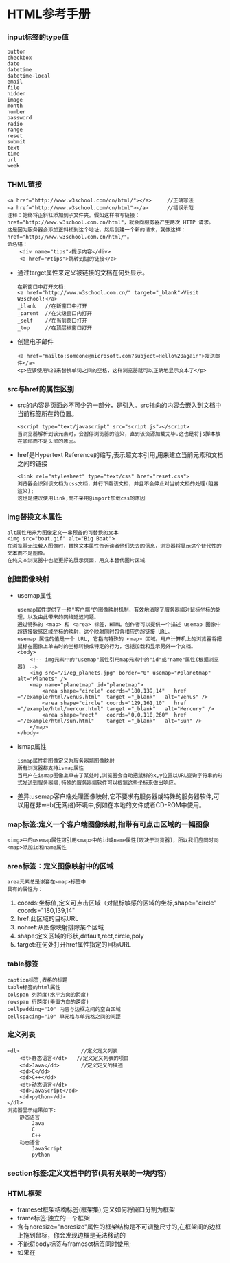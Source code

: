 # 	HTML参考手册

### input标签的type值
	button
	checkbox
	date
	datetime
	datetime-local
	email
	file
	hidden
	image
	month
	number
	password
	radio
	range
	reset
	submit
	text
	time
	url
	week

### THML链接
	<a href="http://www.w3school.com/cn/html/"></a>		//正确写法
	<a href="http://www.w3school.com/cn/html"></a>		//错误示范
	注释：始终将正斜杠添加到子文件夹。假如这样书写链接：href="http://www.w3school.com.cn/html"，就会向服务器产生两次 HTTP 请求。
	这是因为服务器会添加正斜杠到这个地址，然后创建一个新的请求，就像这样：href="http://www.w3school.com.cn/html/"。
	命名锚：
		<div name="tips">提示内容</div>
		<a href="#tips">跳转到锚的链接</a>
*	通过target属性来定义被链接的文档在何处显示。
	```
	在新窗口中打开文档:
	<a href="http://www.w3school.com.cn/" target="_blank">Visit W3school!</a>
	_blank   //在新窗口中打开
	_parent  //在父级窗口内打开
	_self    //在当前窗口打开
	_top     //在顶层根窗口打开
	```
*	创建电子邮件
	```
	<a href="mailto:someone@microsoft.com?subject=Hello%20again">发送邮件</a>
	<p>应该使用%20来替换单词之间的空格，这样浏览器就可以正确地显示文本了</p>
	```

### src与href的属性区别
*	src的内容是页面必不可少的一部分，是引入。src指向的内容会嵌入到文档中当前标签所在的位置。
	```
	<script type="text/javascript" src="script.js"></script>
	当浏览器解析到该元素时，会暂停浏览器的渲染，直到该资源加载完毕.这也是将js脚本放在底部而不是头部的原因。
	```
*	href是Hypertext Reference的缩写,表示超文本引用,用来建立当前元素和文档之间的链接
	```
	<link rel="stylesheet" type="text/css" href="reset.css">
	浏览器会识别该文档为css文档，并行下载该文档，并且不会停止对当前文档的处理(阻塞渲染);
	这也是建议使用link,而不采用@import加载css的原因
	```

### img替换文本属性
	alt属性用来为图像定义一串预备的可替换的文本
	<img src="boat.gif" alt="Big Boat">
	在浏览器无法载入图像时，替换文本属性告诉读者他们失去的信息，浏览器将显示这个替代性的文本而不是图像。
	在纯文本浏览器中也能更好的展示页面，用文本替代图片区域

### 创建图像映射
*	usemap属性
	```
	usemap属性提供了一种"客户端"的图像映射机制，有效地消除了服务器端对鼠标坐标的处理，以及由此带来的网络延迟问题。
	通过特殊的 <map> 和 <area> 标签，HTML 创作者可以提供一个描述 usemap 图像中超链接敏感区域坐标的映射，这个映射同时包含相应的超链接 URL。
	usemap 属性的值是一个 URL, 它指向特殊的 <map> 区域。用户计算机上的浏览器将把鼠标在图像上单击时的坐标转换成特定的行为，包括加载和显示另外一个文档。
	<body>
		<!-- img元素中的"usemap"属性引用map元素中的"id"或"name"属性(根据浏览器) -->
		<img src="/i/eg_planets.jpg" border="0" usemap="#planetmap" alt="Planets" />    
		<map name="planetmap" id="planetmap">
			<area shape="circle" coords="180,139,14"   href ="/example/html/venus.html"  target ="_blank"   alt="Venus" />
			<area shape="circle" coords="129,161,10"   href ="/example/html/mercur.html" target ="_blank"	alt="Mercury" />
			<area shape="rect"   coords="0,0,110,260"  href ="/example/html/sun.html"    target ="_blank"	alt="Sun" />
		</map>
	</body>
	```
*	ismap属性
	```
	ismap属性将图像定义为服务器端图像映射
	所有浏览器都支持ismap属性
	当用户在ismap图像上单击了某处时,浏览器会自动把鼠标的x,y位置以URL查询字符串的形式发送到服务器端,特殊的服务器端软件可以根据这些坐标来做出响应。
	```
*	差异:usemap客户端处理图像映射,它不要求有服务器或特殊的服务器软件,可以用在非web(无网络)环境中,例如在本地的文件或者CD-ROM中使用。

### map标签:定义一个客户端图像映射,指带有可点击区域的一幅图像
	<img>中的usemap属性可引用<map>中的id或name属性(取决于浏览器)，所以我们应同时向<map>添加id和name属性

### area标签：定义图像映射中的区域
	area元素总是嵌套在<map>标签中
	具有的属性为：
1.	coords:坐标值,定义可点击区域（对鼠标敏感的区域的坐标,shape="circle" coords="180,139,14"
2. 	href:此区域的目标URL
3.  nohref:从图像映射排除某个区域
4.  shape:定义区域的形状,default,rect,circle,poly
5.  target:在何处打开href属性指定的目标URL

### table标签
	caption标签,表格的标题
	table标签的html属性
	colspan 列跨度(水平方向的跨度)
	rowspan 行跨度(垂直方向的跨度)
	cellpadding="10" 内容与边框之间的空白区域
	cellspacing="10" 单元格与单元格之间的间距

### 定义列表	
	<dl>     				//定义定义列表
		<dt>静态语言</dt>	//定义定义列表的项目
		<dd>Java</dd>		//定义定义的描述
		<dd>C</dd>
		<dd>C++</dd>
		<dt>动态语言</dt>
		<dd>JavaScript</dd>
		<dd>python</dd>		
	</dl>
	浏览器显示结果如下:
		静态语言
			Java
			C
			C++
		动态语言
			JavaScript
			python

### section标签:定义文档中的节(具有关联的一块内容)

### HTML框架
*   frameset框架结构标签(框架集),定义如何将窗口分割为框架
* 	frame标签:独立的一个框架
*	含有noresize="noresize"属性的框架结构是不可调整尺寸的,在框架间的边框上拖到鼠标，你会发现边框是无法移动的
*	不能将body标签与frameset标签同时使用;
*	如果在<noframes>标签内,需要添加一段文本信息,那就必须将这段文字嵌套在body标签内。
	```
	<html>
	<frameset cols="50%,*,25%">
	   <frame src="/example/html/frame_a.html" noresize="noresize" />
	   <frame src="frame_a.htm">
	   <frame src="frame_b.htm">
	</frameset>
	<!-- 当浏览器不支持框架时显示文本内容 -->
	<noframes>
		<body>您的浏览器无法处理框架！</body>
	</noframes>
	</html>
	```

### iframe内联标签:用于在网页内显示网页
	frameborder="0"		//删除边框
*	可以使用iframe作为链接的目标
	```
	iframe可用作链接的目标(target),链接的target属性必须引用iframe的name属性
	<iframe src="demo_iframe.html" name="iframe_a"></iframe>                     //name为iframe_a的内联框架
	<a href="http://www.w3school.com.cn/" target="iframe_a">w3school.com.cn</a>  //iframe初始时显示demo页面;点击链接后,在框架内显示href的url页面内容
	```

### HTML脚本
	noscript为不支持客户端脚本的浏览器定义替代内容	

### HTML头部
	在头部中添加的标签<title>、<base>、<link>、<meta>、<script>及<style>
*	<base>标签为页面上的所有链接规定默认地址或默认目标(target)
	```
	<head>
		<base href="http://www.w3school.com.cn/">
		<base target="_blank">
	</head>
	```

###	<meta>元素:定义关于HTML文档的元数据
*  	针对搜索引擎的关键词
	```
	定义页面的描述：
	<meta name="description" content="Free Web tutorials on HTML, CSS, XML" />
	定义页面的关键词：
	<meta name="keywords" content="HTML,CSS,XML" />
	```

### HTML字符实体
	html中不能使用小于号(<)和大于号(>),因为浏览器会误认为是标签
	如果想正确地显示预留字符，必须在HMTL源代码中使用字符实体(character entities)
	字符实体参考手册：http://www.w3school.com.cn/tags/html_ref_entities.html

### URL(Uniform Resource Locator)统一资源定位符(网址)
	格式:scheme://host.domain:port/path/filename
	* scheme - 定义因特网服务的类型,常见的有http,https,ftp,file
	* host - 定义域主机(http的默认主机是www)
	* domain - 定义因特网域名，比如w3school.com.cn
	* :port - 定义主机上的端口号。http的默认端口号是80
	* path - 定义在服务器上的路径
	* filename - 定义文档/资源的名称
	示例:http://www.baidu.com:8080/asset/images/foo.jpg

### 因特网服务提供商(ISP)
	Internet Service Provider

### HTML颜色
	十六进制

# 	HTML5简介	

### 文档类型
	<!DOCTYPE html>   //html5文档类型

### WebSocket对象
	var socket=new WebSocket(url,[protocol])
	var ws = new WebSocket("ws://localhost:8080/echo");
	ws.onopen()=function(){    			// WebSocket已连接上,使用send()方法发送数据
		ws.send('发送给服务器的数据');
	};
	ws.onmessage=function(data){        // WebSocket接收到数据时
		console.log(data);
	};
	ws.onclose=function(){              // 当关闭连接时
		console.log('连接已关闭');
	};

### html5新增特性
	用于绘画的canvas元素
	矢量图形SVG
	地理位置
	用于媒介回放的video和audio元素
	本地离线存储
	web存储: localStorage和sessionStorage
	应用程序缓存: cache manifest
	服务器推送事件server-sent event
	新的特殊内容元素：article,footer,header,nav,section
	新的表单控件:calendar,date,time,email,url,search
	拖放(dragstart,dragover,drog) 原理:dom节点的增加和删除
	input增加了新的type类型
	email,url,number,range,Date pickers(date, month, week, time, datetime, datetime-local),search,color


### 地理位置geolocation属性
	navigator.geolocation.getCurrentPosition(showPosition);
	//如果getCurrentPosition()运行成功，则向参数showPosition中规定的函数返回一个coordinates对象
	function showPosition(position){
		console.log(position.coords.latitude,position.coords.longitude);
	}


### 应用程序缓存
	Cache Manifest文件
	启用应用程序缓存
	<html manifest="demo.appcache">...</html>		//manifest 文件的建议的文件扩展名是：".appcache"。
		
	manifest 文件可分为三个部分：
		CACHE MANIFEST - 在此标题下列出的文件将在首次下载后进行缓存
		NETWORK - 在此标题下列出的文件需要与服务器的连接，且不会被缓存
		FALLBACK - 在此标题下列出的文件规定当页面无法访问时的回退页面（比如 404 页面）
		
	实例代码：
	CACHE MANIFEST
	# 2012-02-21 v1.0.0
	/theme.css
	/logo.gif
	/main.js
		
	NETWORK:
	login.asp
		
	FALLBACK:
	/html5/ /404.html


